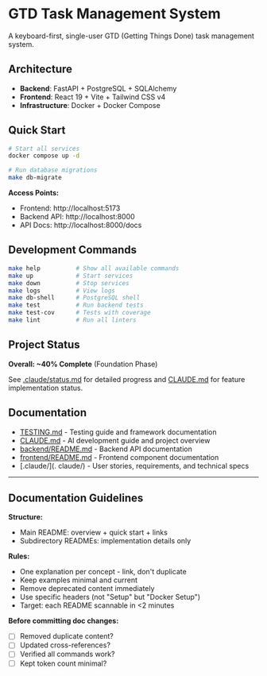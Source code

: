 # GTD Task Management System

A keyboard-first, single-user GTD (Getting Things Done) task management system.

## Architecture

- **Backend**: FastAPI + PostgreSQL + SQLAlchemy
- **Frontend**: React 19 + Vite + Tailwind CSS v4
- **Infrastructure**: Docker + Docker Compose

## Quick Start

```bash
# Start all services
docker compose up -d

# Run database migrations
make db-migrate
```

**Access Points:**
- Frontend: http://localhost:5173
- Backend API: http://localhost:8000
- API Docs: http://localhost:8000/docs

## Development Commands

```bash
make help          # Show all available commands
make up            # Start services
make down          # Stop services
make logs          # View logs
make db-shell      # PostgreSQL shell
make test          # Run backend tests
make test-cov      # Tests with coverage
make lint          # Run all linters
```

## Project Status

**Overall: ~40% Complete** (Foundation Phase)

See [.claude/status.md](.claude/status.md) for detailed progress and [CLAUDE.md](CLAUDE.md) for feature implementation status.

## Documentation

- [TESTING.md](TESTING.md) - Testing guide and framework documentation
- [CLAUDE.md](CLAUDE.md) - AI development guide and project overview
- [backend/README.md](backend/README.md) - Backend API documentation
- [frontend/README.md](frontend/README.md) - Frontend component documentation
- [.claude/](. claude/) - User stories, requirements, and technical specs

---

## Documentation Guidelines

**Structure:**
- Main README: overview + quick start + links
- Subdirectory READMEs: implementation details only

**Rules:**
- One explanation per concept - link, don't duplicate
- Keep examples minimal and current
- Remove deprecated content immediately
- Use specific headers (not "Setup" but "Docker Setup")
- Target: each README scannable in <2 minutes

**Before committing doc changes:**
- [ ] Removed duplicate content?
- [ ] Updated cross-references?
- [ ] Verified all commands work?
- [ ] Kept token count minimal?
